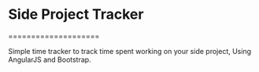 # Side Project Tracker
====================

Simple time tracker to track time spent working on your side project, Using AngularJS and Bootstrap.
